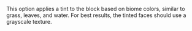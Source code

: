 This option applies a tint to the block based on biome colors, similar to grass, leaves, and water. 
For best results, the tinted faces should use a grayscale texture.